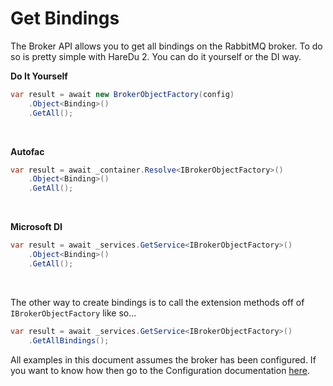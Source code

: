 # Get Bindings

The Broker API allows you to get all bindings on the RabbitMQ broker. To do so is pretty simple with HareDu 2. You can do it yourself or the DI way.

**Do It Yourself**

```c#
var result = await new BrokerObjectFactory(config)
    .Object<Binding>()
    .GetAll();
```
<br>

**Autofac**

```c#
var result = await _container.Resolve<IBrokerObjectFactory>()
    .Object<Binding>()
    .GetAll();
```
<br>

**Microsoft DI**

```c#
var result = await _services.GetService<IBrokerObjectFactory>()
    .Object<Binding>()
    .GetAll();
```
<br>

The other way to create bindings is to call the extension methods off of ```IBrokerObjectFactory``` like so...

```c#
var result = await _services.GetService<IBrokerObjectFactory>()
    .GetAllBindings();
```

All examples in this document assumes the broker has been configured. If you want to know how then go to the Configuration documentation [here](https://github.com/ahives/HareDu3/blob/master/docs/configuration.md).

